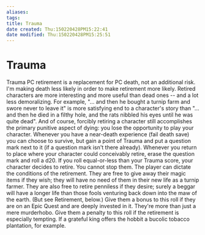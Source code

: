 ```yaml
---
aliases: 
tags: 
title: Trauma
date created: Thu:150220428PM15:22:41
date modified: Thu:150220428PM15:25:51
---
```

# Trauma
Trauma
PC retirement is a replacement for PC death, not an additional risk. I'm making death less likely in order to make retirement more likely. Retired characters are more interesting and more useful than dead ones -- and a lot less demoralizing.
For example, "... and then he bought a turnip farm and swore never to leave it" is more satisfying end to a character's story than "... and then he died in a filthy hole, and the rats nibbled his eyes until he was quite dead".
And of course, forcibly retiring a character still accomplishes the primary punitive aspect of dying: you lose the opportunity to play your character.
Whenever you have a near-death experience (fail death save) you can choose to survive, but gain a point of Trauma and put a question mark next to it (if a question mark isn't there already).
Whenever you return to place where your character could conceivably retire, erase the question mark and roll a d20. If you roll equal-or-less than your Trauma score, your character decides to retire. You cannot stop them.
The player can dictate the conditions of the retirement. They are free to give away their magic items if they wish; they will have no need of them in their new life as a turnip farmer. They are also free to retire penniless if they desire; surely a beggar will have a longer life than those fools venturing back down into the maw of the earth. (But see Retirement, below.)
Give them a bonus to this roll if they are on an Epic Quest and are deeply invested in it. They're more than just a mere murderhobo.
Give them a penalty to this roll if the retirement is especially tempting. If a grateful king offers the hobbit a bucolic tobacco plantation, for example.
